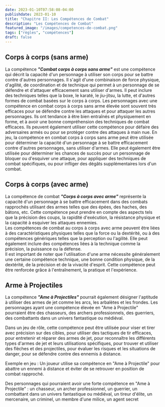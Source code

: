 ```yaml
---
date: 2023-01-10T07:58:08-04:00
publishdate: 2023-01-10
title: "Chapitre II: Les Compétences de Combat"
description: "Les Compétences de Combat"
featured_image: "/images/competences-de-combat.png"
tags: ["règles", "compétences"]
draft: false
---
```


## Corps à corps (sans arme)
La compétence ***"Combat corps à corps sans arme"*** est une compétence qui décrit la capacité d'un personnage à utiliser son corps pour se battre contre d'autres personnages. Il s'agit d'une combinaison de force physique, d'agilité, de coordination et de technique qui permet à un personnage de se défendre et d'attaquer efficacement sans utiliser d'armes. Il peut inclure des techniques telles que la boxe, le karaté, le jiu-jitsu, la lutte, et d'autres formes de combat basées sur le corps à corps.
Les personnages avec une compétence en combat corps à corps sans arme élevée sont souvent très efficaces pour se défendre contre les attaques et pour attaquer les autres personnages. Ils ont tendance à être bien entraînés et physiquement en forme, et à avoir une bonne compréhension des techniques de combat efficaces. Ils peuvent également utiliser cette compétence pour défaire des adversaires armés ou pour se protéger contre des attaques à main nue.
En jeu, la compétence en combat corps à corps sans arme peut être utilisée pour déterminer la capacité d'un personnage à se battre efficacement contre d'autres personnages, sans utiliser d'armes. Elle peut également être utilisée pour déterminer les chances de succès pour un personnage de bloquer ou d'esquiver une attaque, pour appliquer des techniques de combat spécifiques, ou pour infliger des dégâts supplémentaires lors d'un combat.

## Corps à corps (avec arme)
La compétence de combat ***"Corps à corps avec arme"*** représente la capacité d'un personnage à se battre efficacement dans des combats rapprochés utilisant des armes telles que des épées, des haches, des bâtons, etc. Cette compétence peut prendre en compte des aspects tels que la précision des coups, la rapidité d'exécution, la résistance physique et la capacité à esquiver les attaques ennemies.  
Les compétences de combat au corps à corps avec arme peuvent être liées à des caractéristiques physiques telles que la force ou la dextérité, ou à des compétences génériques telles que la perception ou l'agilité. Elle peut également inclure des compétences liées à la technique comme la précision, la puissance ou la défense.  
Il est important de noter que l'utilisation d'une arme nécessite généralement une certaine compétence technique, une bonne condition physique, de la dextérité, de la précision et de la vivacité d'esprit. Cette compétence peut être renforcée grâce à l'entraînement, la pratique et l'expérience.

## Arme à Projectiles
La compétence ***"Ame à Projectiles"*** pourrait également désigner l'aptitude à utiliser des armes de jet comme les arcs, les arbalètes et les frondes. Les personnages ayant une compétence élevée en "Ame à Projectile" pourraient être des chasseurs, des archers professionnels, des guerriers, des combattants dans un univers fantastique ou médiéval.

Dans un jeu de rôle, cette compétence peut être utilisée pour viser et tirer avec précision sur des cibles, pour utiliser des tactiques de tir efficaces, pour entretenir et réparer des armes de jet, pour reconnaître les différents types d'armes de jet et leurs utilisations spécifiques, pour trouver et utiliser des flèches et des projectiles, pour évaluer les risques et les situations de danger, pour se défendre contre des ennemis à distance.

Exemple en jeu : Un joueur utilise sa compétence en "Ame à Projectile" pour abattre un ennemi à distance et éviter de se retrouver en position de combat rapproché.

Des personnages qui pourraient avoir une forte compétence en "Ame à Projectile" : un chasseur, un archer professionnel, un guerrier, un combattant dans un univers fantastique ou médiéval, un tireur d'élite, un mercenaire, un criminel, un membre d'une milice, un agent secret